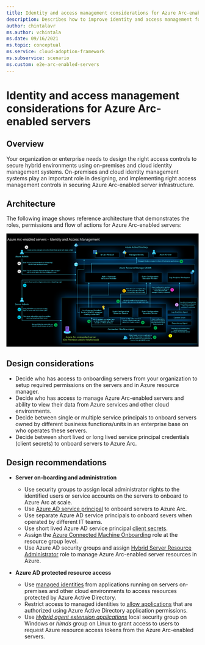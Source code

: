 ```yaml
---
title: Identity and access management considerations for Azure Arc-enabled servers
description: Describes how to improve identity and access management for the Azure Arc-enabled servers.
author: chintalavr
ms.author: vchintala
ms.date: 09/16/2021
ms.topic: conceptual
ms.service: cloud-adoption-framework
ms.subservice: scenario
ms.custom: e2e-arc-enabled-servers
---
```


# Identity and access management considerations for Azure Arc-enabled servers

## Overview

Your organization or enterprise needs to design the right access controls to secure hybrid environments using on-premises and cloud identity management systems. On-premises and cloud identity management systems play an important role in designing, and implementing right access management controls in securing Azure Arc-enabled server infrastructure.

## Architecture

The following image shows reference architecture that demonstrates the roles, permissions and flow of actions for Azure Arc-enabled servers:

![The following image shows reference architecture that demonstrates the identities, roles, permissions and flow of actions for Azure Arc-enabled servers:](./media/arc-enabled-servers-iam.png)

## Design considerations

- Decide who has access to onboarding servers from your organization to setup required permissions on the servers and in Azure resource manager.
- Decide who has access to manage Azure Arc-enabled servers and ability to view their data from Azure services and other cloud environments.
- Decide between single or multiple service principals to onboard servers owned by different business functions/units in an enterprise base on who operates these servers.
- Decide between short lived or long lived service principal credentials (client secrets) to onboard servers to Azure Arc.

## Design recommendations

- **Server on-boarding and administration**
  - Use security groups to assign local administrator rights to the identified users or service accounts on the servers to onboard to Azure Arc at scale.
  - Use [Azure AD service principal](/azure/azure-arc/servers/onboard-service-principal#create-a-service-principal-for-onboarding-at-scale) to onboard servers to Azure Arc.
  - Use separate Azure AD service principals to onboard severs when operated by different IT teams.
  - Use short lived Azure AD service principal [client secrets](/azure/active-directory/develop/howto-create-service-principal-portal#option-2-create-a-new-application-secret).
  - Assign the [Azure Connected Machine Onboarding](/azure/azure-arc/servers/onboard-service-principal#create-a-service-principal-for-onboarding-at-scale) role at the resource group level.
  - Use Azure AD security groups and assign [Hybrid Server Resource Administrator](/azure/azure-arc/servers/plan-at-scale-deployment#prerequisites) role to manage Azure Arc-enabled server resources in Azure.

- **Azure AD protected resource access**
  - Use [managed identities](/azure/azure-arc/servers/managed-identity-authentication) from applications running on servers on-premises and other cloud environments to access resources protected by Azure Active Directory.
  - Restrict access to managed identities to [allow applications](/azure/active-directory/develop/v2-permissions-and-consent) that are authorized using Azure Active Directory application permissions.
  - Use [*Hybrid agent extension applications*](/azure/azure-arc/servers/security-overview#using-a-managed-identity-with-azure-arc-enabled-servers) local security group on Windows or *himds* group on Linux to grant access to users to request Azure resource access tokens from the Azure Arc-enabled servers.
